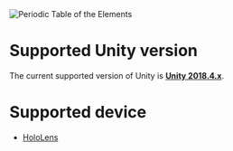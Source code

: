 <img src="https://github.com/Microsoft/MRDesignLabs_Unity_PeriodicTable/blob/master/External/ReadMeImages/PeriodicTable_Hero.jpg" alt="Periodic Table of the Elements">

# Supported Unity version
The current supported version of Unity is [**Unity 2018.4.x**](https://unity3d.com/unity/qa/lts-releases?version=2018.4). 

# Supported device
- [HoloLens](https://www.hololens.com)
